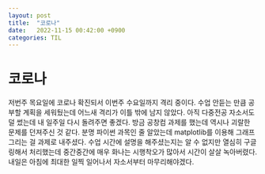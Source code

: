 ```yaml
---
layout: post
title:  "코로나"
date:   2022-11-15 00:42:00 +0900
categories: TIL
---
```


# 코로나
저번주 목요일에 코로나 확진되서 이번주 수요일까지 격리 중이다. 수업 안듣는 만큼 공부할 계획을 세워뒀는데 어느새 격리가 이틀 밖에 남지 않았다. 아직 다중전공 자소서도 덜 썼는데 내 일주일 다시 돌려주면 좋겠다. 방금 공창컴 과제를 했는데 역시나 괴랄한 문제를 던져주신 것 같다. 분명 파이썬 과목인 줄 알았는데 matplotlib를 이용해 그래프 그리는 걸 과제로 내주셨다. 수업 시간에 설명을 해주셨는지는 알 수 없지만 열심히 구글링해서 처리했는데 중간중간에 매우 화나는 시행착오가 많아서 시간이 살살 녹아버렸다. 내일은 아침에 최대한 일찍 일어나서 자소서부터 마무리해야겠다.